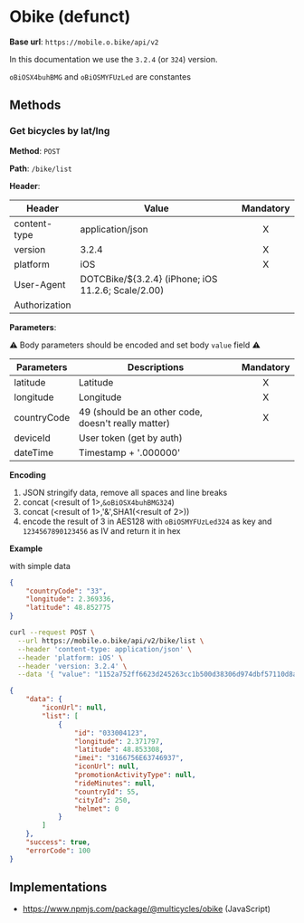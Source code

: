 # Obike (defunct)

**Base url**: `https://mobile.o.bike/api/v2`

In this documentation we use the `3.2.4` (or `324`) version.

`oBiOSX4buhBMG` and `oBiOSMYFUzLed` are constantes

## Methods

### Get bicycles by lat/lng

**Method**: `POST`

**Path**: `/bike/list`

**Header**:

| Header        | Value                                              | Mandatory |
| ------------- | -------------------------------------------------- | :-------: |
| content-type  | application/json                                   |     X     |
| version       | 3.2.4                                              |     X     |
| platform      | iOS                                                |     X     |
| User-Agent    | DOTCBike/${3.2.4} (iPhone; iOS 11.2.6; Scale/2.00) |           |
| Authorization |                                                    |           |

**Parameters**:

:warning: Body parameters should be encoded and set body `value` field :warning:

| Parameters  | Descriptions                                        | Mandatory |
| ----------- | --------------------------------------------------- | :-------: |
| latitude    | Latitude                                            |     X     |
| longitude   | Longitude                                           |     X     |
| countryCode | 49 (should be an other code, doesn't really matter) |     X     |
| deviceId    | User token (get by auth)                            |           |
| dateTime    | Timestamp + '.000000'                               |           |

**Encoding**

1.  JSON stringify data, remove all spaces and line breaks
2.  concat (<result of 1>,`&oBiOSX4buhBMG324`)
3.  concat (<result of 1>,'&',SHA1(<result of 2>))
4.  encode the result of 3 in AES128 with `oBiOSMYFUzLed324` as key and `1234567890123456` as IV and return it in hex

**Example**

with simple data

```JSON
{
    "countryCode": "33",
    "longitude": 2.369336,
    "latitude": 48.852775
}
```

```bash
curl --request POST \
  --url https://mobile.o.bike/api/v2/bike/list \
  --header 'content-type: application/json' \
  --header 'platform: iOS' \
  --header 'version: 3.2.4' \
  --data '{ "value": "1152a752ff6623d245263cc1b500d38306d974dbf57110d8ace721bbaa34511e540976066d0d2d419172a34d7e1283b277d6a17091fd79d38e919ece60608c841378fef75ddf9f434067c768e88983d516a79ef7645c5d0150a3252da11ae30e20a74c8e7243c0fa1f6504536542c43c" }'
```

```JSON
{
	"data": {
		"iconUrl": null,
		"list": [
			{
				"id": "033004123",
				"longitude": 2.371797,
				"latitude": 48.853308,
				"imei": "3166756E63746937",
				"iconUrl": null,
				"promotionActivityType": null,
				"rideMinutes": null,
				"countryId": 55,
				"cityId": 250,
				"helmet": 0
			}
		]
	},
	"success": true,
	"errorCode": 100
}
```

## Implementations

* https://www.npmjs.com/package/@multicycles/obike (JavaScript)
